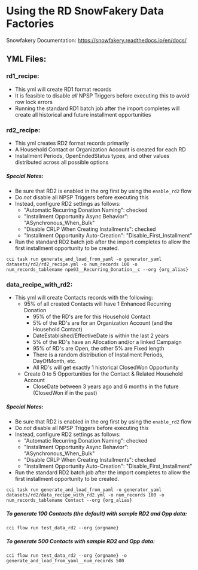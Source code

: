 # Using the RD SnowFakery Data Factories

Snowfakery Documentation: https://snowfakery.readthedocs.io/en/docs/

## YML Files:

### rd1_recipe:
- This yml will create RD1 format records
- It is feasible to disable *all* NPSP Triggers before executing this to avoid row lock errors
- Running the standard RD1 batch job after the import completes will create all historical and future installment opportunities

### rd2_recipe:
- This yml creates RD2 format records primarily
- A Household Contact or Organization Account is created for each RD
- Installment Periods, OpenEndedStatus types, and other values distributed across all possible options

##### Special Notes:
- Be sure that RD2 is enabled in the org first by using the `enable_rd2` flow
- Do *not* disable all NPSP Triggers before executing this
- Instead, configure RD2 settings as follows:
  - "Automatic Recurring Donation Naming": checked
  - "Installment Opportunity Async Behavior": "ASynchronous_When_Bulk"
  - "Disable CRLP When Creating Installments": checked
  - "Installment Opportunity Auto-Creation": "Disable_First_Installment" 
- Run the standard RD2 batch job after the import completes to allow the first installment opportunity to be created.
  
`cci task run generate_and_load_from_yaml -o generator_yaml datasets/rd2/rd2_recipe.yml -o num_records 100 -o num_records_tablename npe03__Recurring_Donation__c --org {org_alias}`
 

### data_recipe_with_rd2:
- This yml will create Contacts records with the following:
   - 95% of all created Contacts will have 1 Enhanced Recurring Donation
       - 95% of the RD's are for this Household Contact
       - 5% of the RD's are for an Organization Account (and the Household Contact)
       - DateEstablished/EffectiveDate is within the last 2 years
       - 5% of the RD's have an Allocation and/or a linked Campaign
       - 95% of RD's are Open, the other 5% are Fixed length
       - There is a random distribution of Installment Periods, DayOfMonth, etc.
       - All RD's will get exactly 1 historical ClosedWon Opportunity
   - Create 0 to 5 Opportunities for the Contact & Related Household Account
       - CloseDate between 3 years ago and 6 months in the future (ClosedWon if in the past)

##### Special Notes:
- Be sure that RD2 is enabled in the org first by using the `enable_rd2` flow
- Do *not* disable all NPSP Triggers before executing this
- Instead, configure RD2 settings as follows:
  - "Automatic Recurring Donation Naming": checked
  - "Installment Opportunity Async Behavior": "ASynchronous_When_Bulk"
  - "Disable CRLP When Creating Installments": checked
  - "Installment Opportunity Auto-Creation": "Disable_First_Installment" 
- Run the standard RD2 batch job after the import completes to allow the first installment opportunity to be created.
  
`cci task run generate_and_load_from_yaml -o generator_yaml datasets/rd2/data_recipe_with_rd2.yml -o num_records 100 -o num_records_tablename Contact --org {org_alias}`

##### To generate 100 Contacts (the default) with sample RD2 and Opp data:
`cci flow run test_data_rd2 --org {orgname}`

##### To generate 500 Contacts with sample RD2 and Opp data:
`cci flow run test_data_rd2 --org {orgname} -o generate_and_load_from_yaml__num_records 500`
